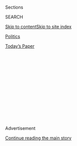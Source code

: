 <div id="app">

<div>

<div>

<div>

<div class="NYTAppHideMasthead css-1q2w90k e1suatyy0">

<div class="section css-ui9rw0 e1suatyy2">

<div class="css-eph4ug er09x8g0">

<div class="css-6n7j50">

</div>

<span class="css-1dv1kvn">Sections</span>

<div class="css-10488qs">

<span class="css-1dv1kvn">SEARCH</span>

</div>

[Skip to content](#site-content)[Skip to site
index](#site-index)

</div>

<div id="masthead-section-label" class="css-1wr3we4 eaxe0e00">

[Politics](https://www.nytimes.com/section/politics)

</div>

<div class="css-10698na e1huz5gh0">

</div>

</div>

<div id="masthead-bar-one" class="section hasLinks css-15hmgas e1csuq9d3">

<div class="css-uqyvli e1csuq9d0">

</div>

<div class="css-1uqjmks e1csuq9d1">

</div>

<div class="css-9e9ivx">

[](https://myaccount.nytimes.com/auth/login?response_type=cookie&client_id=vi)

</div>

<div class="css-1bvtpon e1csuq9d2">

[Today’s
Paper](https://www.nytimes.com/section/todayspaper)

</div>

</div>

</div>

</div>

<div data-aria-hidden="false">

<div id="site-content" data-role="main">

<div>

<div class="css-1aor85t" style="opacity:0.000000001;z-index:-1;visibility:hidden">

<div class="css-1hqnpie">

<div class="css-epjblv">

<span class="css-17xtcya">[Politics](/section/politics)</span><span class="css-x15j1o">|</span><span class="css-fwqvlz">Trump
Expands Search for His Secretary of
State</span>

</div>

<div class="css-k008qs">

<div class="css-1iwv8en">

<span class="css-18z7m18"></span>

<div>

</div>

</div>

<span class="css-1n6z4y">https://nyti.ms/2gDukRc</span>

<div class="css-1705lsu">

<div class="css-4xjgmj">

<div class="css-4skfbu" data-role="toolbar" data-aria-label="Social Media Share buttons, Save button, and Comments Panel with current comment count" data-testid="share-tools">

  - 
  - 
  - 
  - 
    
    <div class="css-6n7j50">
    
    </div>

  - 

</div>

</div>

</div>

</div>

</div>

</div>

<div class="css-13pd83m">

</div>

<div id="top-wrapper" class="css-1sy8kpn">

<div id="top-slug" class="css-l9onyx">

Advertisement

</div>

[Continue reading the main
story](#after-top)

<div class="ad top-wrapper" style="text-align:center;height:100%;display:block;min-height:250px">

<div id="top" class="place-ad" data-position="top" data-size-key="top">

</div>

</div>

<div id="after-top">

</div>

</div>

<div id="sponsor-wrapper" class="css-1hyfx7x">

<div id="sponsor-slug" class="css-19vbshk">

Supported by

</div>

[Continue reading the main
story](#after-sponsor)

<div id="sponsor" class="ad sponsor-wrapper" style="text-align:center;height:100%;display:block">

</div>

<div id="after-sponsor">

</div>

</div>

<div class="css-1vkm6nb ehdk2mb0">

# Trump Expands Search for His Secretary of State

</div>

<div class="css-79elbk" data-testid="photoviewer-wrapper">

<div class="css-z3e15g" data-testid="photoviewer-wrapper-hidden">

</div>

<div class="css-1a48zt4 ehw59r15" data-testid="photoviewer-children">

![<span class="css-16f3y1r e13ogyst0" data-aria-hidden="true">John R.
Bolton, a former ambassador to the United Nations, arriving at Trump
Tower in Manhattan on Friday for a meeting with President-elect Donald
J.
Trump.</span><span class="css-cnj6d5 e1z0qqy90" itemprop="copyrightHolder"><span class="css-1ly73wi e1tej78p0">Credit...</span><span><span>Sam
Hodgson for The New York
Times</span></span></span>](https://static01.nyt.com/images/2016/12/05/us/05transition-1480892187259/05transition-1480892187259-articleInline.jpg?quality=75&auto=webp&disable=upscale)

</div>

</div>

<div class="css-xt80pu e12qa4dv0">

<div class="css-18e8msd">

<div class="css-vp77d3 epjyd6m0">

<div class="css-1baulvz">

By [<span class="css-1baulvz last-byline" itemprop="name">Nicholas
Fandos</span>](https://www.nytimes.com/by/nicholas-fandos)

</div>

</div>

  - Dec. 4,
    2016

  - 
    
    <div class="css-4xjgmj">
    
    <div class="css-d8bdto" data-role="toolbar" data-aria-label="Social Media Share buttons, Save button, and Comments Panel with current comment count" data-testid="share-tools">
    
      - 
      - 
      - 
      - 
        
        <div class="css-6n7j50">
        
        </div>
    
      - 
    
    </div>
    
    </div>

</div>

</div>

<div class="section meteredContent css-1r7ky0e" name="articleBody" itemprop="articleBody">

<div class="css-1fanzo5 StoryBodyCompanionColumn">

<div class="css-53u6y8">

WASHINGTON — President-elect Donald J. Trump is broadening the field of
candidates for secretary of state as his transition team remains divided
nearly a month after the election over how to fill the most prominent
gap in his prospective cabinet.

Kellyanne Conway, a top adviser to Mr. Trump, told reporters on Sunday
that the search had expanded beyond the four men thought to be under
consideration and that Mr. Trump planned to interview additional
candidates early this week.

Those new candidates appeared to include John R. Bolton, an ambassador
to the United Nations under President George W. Bush; Jon M. Huntsman
Jr., the former Utah governor and ambassador to China under President
Obama; Rex W. Tillerson, the president and chief executive of Exxon
Mobil; and Senator Joe Manchin III, Democrat of West Virginia.

Asked about the search on the ABC program “This Week,” Vice
President-elect Mike Pence mentioned Mr. Bolton as a potential candidate
and said others could be added to the list. Mr. Bolton met with Mr.
Trump for about an hour on Friday, and Mr. Tillerson is set to meet with
Mr. Trump on Tuesday, according to two people briefed on the meetings.

</div>

</div>

<div class="css-1fanzo5 StoryBodyCompanionColumn">

<div class="css-53u6y8">

Despite their differences over the Iraq war, which Mr. Bolton ardently
supported, Mr. Trump said during the campaign that he turned to Mr.
Bolton for military advice and called him “a tough cookie.”

The transition team had previously signaled that the group under
consideration had narrowed to four men: Mitt Romney, the 2012 Republican
presidential nominee; Rudolph W. Giuliani, the former mayor of New York
and a close ally of Mr. Trump; Senator Bob Corker of Tennessee, the
chairman of the Foreign Relations Committee; and [David H.
Petraeus](http://topics.nytimes.com/top/reference/timestopics/people/p/david_h_petraeus/index.html?inline=nyt-per),
the retired general and director of the C.I.A. under President Obama.

Some of those candidates may be brought back in for further interviews,
the people briefed on the meetings said. An announcement of a selection
for the post is not expected for at least several more days.

In an audition of sorts, Mr. Petraeus appeared on “This Week” to
highlight his foreign policy experience in the military and his work
abroad in the private sector. He also sought to put behind him a
potentially significant hurdle to his candidacy: his mishandling of
classified material while he was a top general. He [pleaded
guilty](http://www.nytimes.com/2015/03/04/us/petraeus-plea-deal-over-giving-classified-data-to-lover.html)
to a misdemeanor charge in 2015 and was forced to resign as C.I.A.
director.

“Five years ago, I made a serious mistake,” Mr. Petraeus said. “I
acknowledged it. I apologized for it. I paid a very heavy price for it,
and I’ve learned from it.” But he added that it was up to others to
“determine whether that is indeed disqualifying or not.”

</div>

</div>

<div class="css-1fanzo5 StoryBodyCompanionColumn">

<div class="css-53u6y8">

The wrangling over who should be America’s top diplomat comes as Mr.
Trump’s team continues to face questions about his [protocol-shattering
phone conversation with the president of
Taiwan](http://www.nytimes.com/2016/12/02/us/politics/trump-speaks-with-taiwans-leader-a-possible-affront-to-china.html)
last week, which angered China and rattled other Asian nations. Mr.
Bolton
[advocates](http://www.wsj.com/articles/the-u-s-can-play-a-taiwan-card-1453053872)
closer ties with Taiwan as a means of putting pressure on China, arguing
that Beijing’s growing power in the region should be checked.

Mr. Trump’s advisers are battling, at times publicly, over whether he
should choose from among his campaign loyalists or go outside that
circle, a move that could alienate voters who were angry at the
Republican establishment. Much of that wrangling has centered on Mr.
Romney, who was among Mr. Trump’s fiercest critics during the campaign.

Mr. Trump has told aides that he believes that Mr. Romney would “look
the part” as the face of American outreach to the world and would make a
fine secretary of state.

But Ms. Conway, who has been openly critical of Mr. Romney, continued to
attack him during a “Fox News Sunday” appearance, saying that the
backlash to his candidacy among Mr. Trump’s core supporters had been
“breathtaking.”

Asked if her criticism of him was appropriate, she said, “I would turn
the question around and ask, was it appropriate for Governor Romney to
stick his neck out so far in attacking Donald Trump, and never walking
it back, never encouraging people to support the nominee once Mr. Trump
had won the nomination squarely and fairly.”

Ms. Conway, answering questions from reporters about the expanded search
as she entered Trump Tower in New York on Sunday, said the transition
team had been happily surprised by the number of wealthy businesspeople
who had come forward to express interest. Mr. Trump, who was lifted to
victory in the election in large part by the support of white
working-class voters, has faced criticism over his appointment of
several ultra-wealthy people to top posts.

“There are a number of people that we may not have thought wanted to
leave their very lucrative private industry positions to go and serve
the government,” Ms. Conway said. “It’s exciting, frankly, to at least
get their counsel.”

</div>

</div>

<div class="css-1fanzo5 StoryBodyCompanionColumn">

<div class="css-53u6y8">

Another person who will meet this week with Mr. Trump is James G.
Stavridis, a retired admiral whose name was floated as a potential
running mate for Hillary Clinton. It was unclear if he was being
considered for a specific position.

Despite the very public back-and-forth over the secretary of state
appointment, Mr. Trump remains well ahead of the pace set by most of his
predecessors in naming members of his cabinet. In addition to meetings
this week, he is scheduled to travel at least twice, to Fayetteville,
N.C., and to Des Moines, on his “thank you” tour.

Mr. Petraeus spoke on the ABC program from the sideline of a conference
in Germany, greeting the host, George Stephanopoulos, with a “guten tag”
before beginning the interview.

The retired general praised Mr. Trump as “actually quite pragmatic.” He
appeared careful not to contradict Mr. Trump on a range of his foreign
policy priorities, including building a border wall between the United
States and Mexico, potentially working with Russia to defeat the Islamic
State, and discarding the Iran nuclear accord.

“In our conversation, what I enjoyed, most frankly, was the discussion
of issues, or, say, campaign rhetoric, if you will, and then placing
that in a strategic context,” Mr. Petraeus said.

Before he appeared on the show, Mr. Petraeus seemed to get a lift from
Mr. Pence, who dismissed concerns about Mr. Petraeus’s mishandling of
classified material, in which he gave secret materials to a biographer
with whom he was having an affair. Mr. Pence called Mr. Petraeus an
“American hero” and said Mr. Trump would consider him based on “the
totality” of his career.

“Look, he made mistakes, and he paid the consequences for those
mistakes,” Mr. Pence said.

</div>

</div>

</div>

<div>

</div>

<div>

</div>

<div>

</div>

<div>

<div id="bottom-wrapper" class="css-1ede5it">

<div id="bottom-slug" class="css-l9onyx">

Advertisement

</div>

[Continue reading the main
story](#after-bottom)

<div id="bottom" class="ad bottom-wrapper" style="text-align:center;height:100%;display:block;min-height:90px">

</div>

<div id="after-bottom">

</div>

</div>

</div>

</div>

</div>

## Site Index

<div>

</div>

## Site Information Navigation

  - [© <span>2020</span> <span>The New York Times
    Company</span>](https://help.nytimes.com/hc/en-us/articles/115014792127-Copyright-notice)

<!-- end list -->

  - [NYTCo](https://www.nytco.com/)
  - [Contact
    Us](https://help.nytimes.com/hc/en-us/articles/115015385887-Contact-Us)
  - [Work with us](https://www.nytco.com/careers/)
  - [Advertise](https://nytmediakit.com/)
  - [T Brand Studio](http://www.tbrandstudio.com/)
  - [Your Ad
    Choices](https://www.nytimes.com/privacy/cookie-policy#how-do-i-manage-trackers)
  - [Privacy](https://www.nytimes.com/privacy)
  - [Terms of
    Service](https://help.nytimes.com/hc/en-us/articles/115014893428-Terms-of-service)
  - [Terms of
    Sale](https://help.nytimes.com/hc/en-us/articles/115014893968-Terms-of-sale)
  - [Site
    Map](https://spiderbites.nytimes.com)
  - [Help](https://help.nytimes.com/hc/en-us)
  - [Subscriptions](https://www.nytimes.com/subscription?campaignId=37WXW)

</div>

</div>

</div>

</div>
